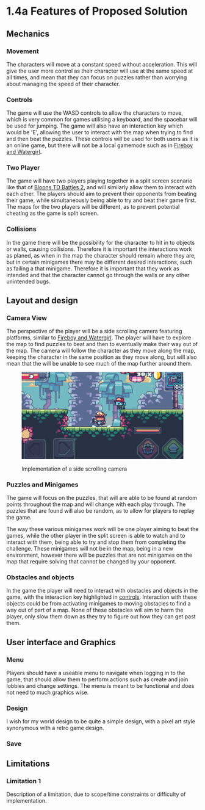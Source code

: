 # 1.4a Features of Proposed Solution

## Mechanics

### Movement

The characters will move at a constant speed without acceleration. This will give the user more control as their character will use at the same speed at all times, and mean that they can focus on puzzles rather than worrying about managing the speed of their character.

### Controls

The game will use the WASD controls to allow the characters to move, which is very common for games utilising a keyboard, and the spacebar will be used for jumping. The game will also have an interaction key which would be 'E', allowing the user to interact with the map when trying to find and then beat the puzzles. These controls will be used for both users as it is an online game, but there will not be a local gamemode such as in [Fireboy and Watergirl](1.3-research-the-problem.md#features-i-will-include-1).

### Two Player

The game will have two players playing together in a split screen scenario like that of [Bloons TD Battles 2](1.3-research-the-problem.md#overview), and will similarly allow them to interact with each other. The players should aim to prevent their opponents from beating their game, while simultaneously being able to try and beat their game first. The maps for the two players will be different, as to prevent potential cheating as the game is split screen.

### Collisions&#x20;

In the game there will be the possibility for the character to hit in to objects or walls, causing collisions. Therefore it is important the interactions work as planed, as when in the map the character should remain where they are, but in certain minigames there may be different desired interactions, such as failing a that minigame. Therefore it is important that they work as intended and that the character cannot go through the walls or any other unintended bugs.

## Layout and design

### Camera View

The perspective of the player will be a side scrolling camera featuring platforms, similar to [Fireboy and Watergirl](1.3-research-the-problem.md#overview-1). The player will have to explore the map to find puzzles to beat and then to eventually make their way out of the map. The camera will follow the character as they move along the map, keeping the character in the same position as they move along, but will also mean that the will be unable to see much of the map further around them.

<figure><img src="../.gitbook/assets/side scolling camera.gif" alt=""><figcaption><p>Implementation of a side scrolling camera</p></figcaption></figure>

### Puzzles and Minigames

The game will focus on the puzzles, that will are able to be found at random points throughout the map and will change with each play through. The puzzles that are found will also be random, as to allow for players to replay the game.

The way these various minigames work will be one player aiming to beat the games, while the other player in the split screen is able to watch and to interact with them, being able to try and stop them from completing the challenge. These minigames will not be in the map, being in a new environment, however there will be puzzles that are not minigames on the map that require solving that cannot be changed by your opponent.

### Obstacles and objects

In the game the player will need to interact with obstacles and objects in the game, with the interaction key highlighted in [controls](1.4a-features-of-the-proposed-solution.md#controls). Interaction with these objects could be from activating minigames to moving obstacles to find a way out of part of a map. None of these obstacles will aim to harm the player, only slow them down as they try to figure out how they can get past them.

## User interface and Graphics

### Menu

Players should have a useable menu to navigate when logging in to the game, that should allow them to perform actions such as create and join lobbies and change settings. The menu is meant to be functional and does not need to much graphics wise.

### Design

I wish for my world design to be quite a simple design, with a pixel art style synonymous with a retro game design.

### Save



## Limitations

### Limitation 1

Description of a limitation, due to scope/time constraints or difficulty of implementation.
